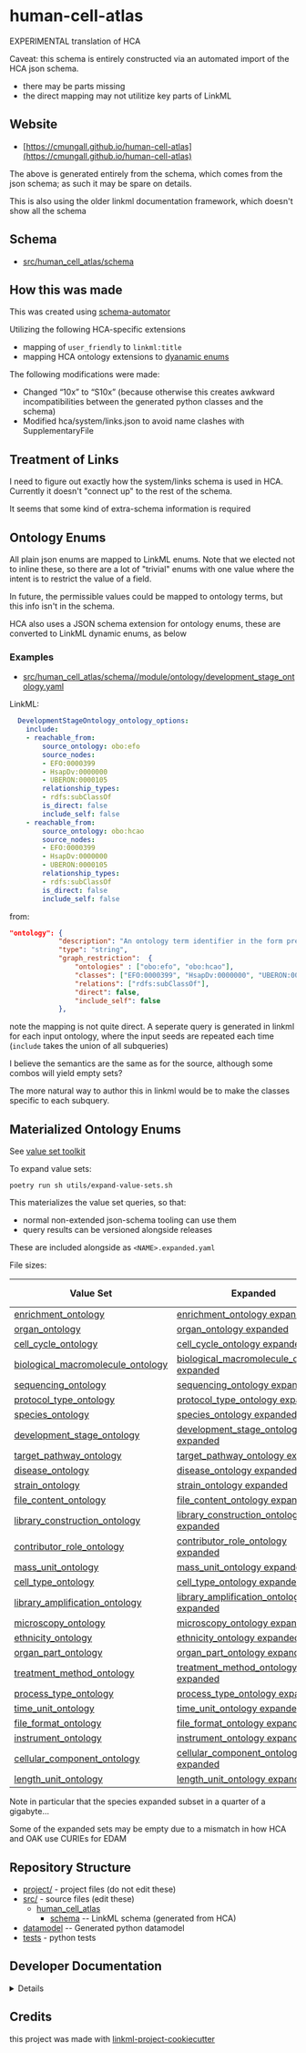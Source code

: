 # human-cell-atlas

EXPERIMENTAL translation of HCA

Caveat: this schema is entirely constructed via an automated import of the HCA json schema.

- there may be parts missing
- the direct mapping may not utilitize key parts of LinkML

## Website

* [https://cmungall.github.io/human-cell-atlas](https://cmungall.github.io/human-cell-atlas)

The above is generated entirely from the schema, which comes from the json schema; as such
it may be spare on details.

This is also using the older linkml documentation framework, which doesn't show all the schema

## Schema

* [src/human_cell_atlas/schema](src/human_cell_atlas/schema) 

## How this was made

This was created using [schema-automator](https://github.com/linkml/schema-automator/)

Utilizing the following HCA-specific extensions

- mapping of `user_friendly` to `linkml:title`
- mapping HCA ontology extensions to [dyanamic enums](https://linkml.io/linkml/schemas/enums.html#dynamic-enums)

The following modifications were made:

- Changed “10x” to “S10x” (because otherwise this creates awkward incompatibilities between the generated python classes and the schema)
- Modified hca/system/links.json to avoid name clashes with SupplementaryFile

## Treatment of Links

I need to figure out exactly how the system/links schema is used in HCA. Currently it doesn't "connect up" to the rest of the schema.

It seems that some kind of extra-schema information is required

## Ontology Enums

All plain json enums are mapped to LinkML enums. Note that we elected not to inline these, so there are a lot of "trivial" enums with one value where the
intent is to restrict the value of a field.

In future, the permissible values could be mapped to ontology terms, but this info isn't in the schema.

HCA also uses a JSON schema extension for ontology enums, these are converted to LinkML dynamic enums, as below

### Examples

* [src/human_cell_atlas/schema//module/ontology/development_stage_ontology.yaml](src/human_cell_atlas/schema//module/ontology/development_stage_ontology.yaml)

LinkML:

```yaml
  DevelopmentStageOntology_ontology_options:
    include:
    - reachable_from:
        source_ontology: obo:efo
        source_nodes:
        - EFO:0000399
        - HsapDv:0000000
        - UBERON:0000105
        relationship_types:
        - rdfs:subClassOf
        is_direct: false
        include_self: false
    - reachable_from:
        source_ontology: obo:hcao
        source_nodes:
        - EFO:0000399
        - HsapDv:0000000
        - UBERON:0000105
        relationship_types:
        - rdfs:subClassOf
        is_direct: false
        include_self: false
```

from:

```json
"ontology": {
            "description": "An ontology term identifier in the form prefix:accession.",
            "type": "string",
            "graph_restriction":  {
                "ontologies" : ["obo:efo", "obo:hcao"],
                "classes": ["EFO:0000399", "HsapDv:0000000", "UBERON:0000105"],
                "relations": ["rdfs:subClassOf"],
                "direct": false,
                "include_self": false
            },
```

note the mapping is not quite direct. A seperate query is generated in linkml for each input ontology, where the
input seeds are repeated each time (`include` takes the union of all subqueries)

I believe the semantics are the same as for the source, although some combos will yield empty sets?

The more natural way to author this in linkml would be to make the classes specific to each subquery.

## Materialized Ontology Enums

See [value set toolkit](https://github.com/INCATools/ontology-access-kit/releases/tag/v0.1.58)

To expand value sets:

`poetry run sh utils/expand-value-sets.sh`

This materializes the value set queries, so that:

- normal non-extended json-schema tooling can use them
- query results can be versioned alongside releases

These are included alongside as `<NAME>.expanded.yaml`

File sizes:

| Value Set| Expanded | File Size |
| ---| --- | --- |
| [enrichment_ontology](src/human_cell_atlas/schema/module/ontology/.yaml) | [enrichment_ontology expanded](src/human_cell_atlas/schema/module/ontology/enrichment_ontology.expanded.yaml) | 4.0K|
| [organ_ontology](src/human_cell_atlas/schema/module/ontology/.yaml) | [organ_ontology expanded](src/human_cell_atlas/schema/module/ontology/organ_ontology.expanded.yaml) | 1.5M|
| [cell_cycle_ontology](src/human_cell_atlas/schema/module/ontology/.yaml) | [cell_cycle_ontology expanded](src/human_cell_atlas/schema/module/ontology/cell_cycle_ontology.expanded.yaml) | 8.0K|
| [biological_macromolecule_ontology](src/human_cell_atlas/schema/module/ontology/.yaml) | [biological_macromolecule_ontology expanded](src/human_cell_atlas/schema/module/ontology/biological_macromolecule_ontology.expanded.yaml) | 12K|
| [sequencing_ontology](src/human_cell_atlas/schema/module/ontology/.yaml) | [sequencing_ontology expanded](src/human_cell_atlas/schema/module/ontology/sequencing_ontology.expanded.yaml) | 60K|
| [protocol_type_ontology](src/human_cell_atlas/schema/module/ontology/.yaml) | [protocol_type_ontology expanded](src/human_cell_atlas/schema/module/ontology/protocol_type_ontology.expanded.yaml) | 16K|
| [species_ontology](src/human_cell_atlas/schema/module/ontology/.yaml) | [species_ontology expanded](src/human_cell_atlas/schema/module/ontology/species_ontology.expanded.yaml) | 215M|
| [development_stage_ontology](src/human_cell_atlas/schema/module/ontology/.yaml) | [development_stage_ontology expanded](src/human_cell_atlas/schema/module/ontology/development_stage_ontology.expanded.yaml) | 64K|
| [target_pathway_ontology](src/human_cell_atlas/schema/module/ontology/.yaml) | [target_pathway_ontology expanded](src/human_cell_atlas/schema/module/ontology/target_pathway_ontology.expanded.yaml) | 108K|
| [disease_ontology](src/human_cell_atlas/schema/module/ontology/.yaml) | [disease_ontology expanded](src/human_cell_atlas/schema/module/ontology/disease_ontology.expanded.yaml) | 4.8M|
| [strain_ontology](src/human_cell_atlas/schema/module/ontology/.yaml) | [strain_ontology expanded](src/human_cell_atlas/schema/module/ontology/strain_ontology.expanded.yaml) | 16K|
| [file_content_ontology](src/human_cell_atlas/schema/module/ontology/.yaml) | [file_content_ontology expanded](src/human_cell_atlas/schema/module/ontology/file_content_ontology.expanded.yaml) | 512K|
| [library_construction_ontology](src/human_cell_atlas/schema/module/ontology/.yaml) | [library_construction_ontology expanded](src/human_cell_atlas/schema/module/ontology/library_construction_ontology.expanded.yaml) | 12K|
| [contributor_role_ontology](src/human_cell_atlas/schema/module/ontology/.yaml) | [contributor_role_ontology expanded](src/human_cell_atlas/schema/module/ontology/contributor_role_ontology.expanded.yaml) | 24K|
| [mass_unit_ontology](src/human_cell_atlas/schema/module/ontology/.yaml) | [mass_unit_ontology expanded](src/human_cell_atlas/schema/module/ontology/mass_unit_ontology.expanded.yaml) | 8.0K|
| [cell_type_ontology](src/human_cell_atlas/schema/module/ontology/.yaml) | [cell_type_ontology expanded](src/human_cell_atlas/schema/module/ontology/cell_type_ontology.expanded.yaml) | 316K|
| [library_amplification_ontology](src/human_cell_atlas/schema/module/ontology/.yaml) | [library_amplification_ontology expanded](src/human_cell_atlas/schema/module/ontology/library_amplification_ontology.expanded.yaml) | 4.0K|
| [microscopy_ontology](src/human_cell_atlas/schema/module/ontology/.yaml) | [microscopy_ontology expanded](src/human_cell_atlas/schema/module/ontology/microscopy_ontology.expanded.yaml) | 8.0K|
| [ethnicity_ontology](src/human_cell_atlas/schema/module/ontology/.yaml) | [ethnicity_ontology expanded](src/human_cell_atlas/schema/module/ontology/ethnicity_ontology.expanded.yaml) | 36K|
| [organ_part_ontology](src/human_cell_atlas/schema/module/ontology/.yaml) | [organ_part_ontology expanded](src/human_cell_atlas/schema/module/ontology/organ_part_ontology.expanded.yaml) | 1.5M|
| [treatment_method_ontology](src/human_cell_atlas/schema/module/ontology/.yaml) | [treatment_method_ontology expanded](src/human_cell_atlas/schema/module/ontology/treatment_method_ontology.expanded.yaml) | 296K|
| [process_type_ontology](src/human_cell_atlas/schema/module/ontology/.yaml) | [process_type_ontology expanded](src/human_cell_atlas/schema/module/ontology/process_type_ontology.expanded.yaml) | 84K|
| [time_unit_ontology](src/human_cell_atlas/schema/module/ontology/.yaml) | [time_unit_ontology expanded](src/human_cell_atlas/schema/module/ontology/time_unit_ontology.expanded.yaml) | 4.0K|
| [file_format_ontology](src/human_cell_atlas/schema/module/ontology/.yaml) | [file_format_ontology expanded](src/human_cell_atlas/schema/module/ontology/file_format_ontology.expanded.yaml) | 4.0K|
| [instrument_ontology](src/human_cell_atlas/schema/module/ontology/.yaml) | [instrument_ontology expanded](src/human_cell_atlas/schema/module/ontology/instrument_ontology.expanded.yaml) | 12K|
| [cellular_component_ontology](src/human_cell_atlas/schema/module/ontology/.yaml) | [cellular_component_ontology expanded](src/human_cell_atlas/schema/module/ontology/cellular_component_ontology.expanded.yaml) | 480K|
| [length_unit_ontology](src/human_cell_atlas/schema/module/ontology/.yaml) | [length_unit_ontology expanded](src/human_cell_atlas/schema/module/ontology/length_unit_ontology.expanded.yaml) | 8.0K|

Note in particular that the species expanded subset in a quarter of a gigabyte...

Some of the expanded sets may be empty due to a mismatch in how HCA and OAK use CURIEs for EDAM

## Repository Structure

* [project/](project/) - project files (do not edit these)
* [src/](src/) - source files (edit these)
    * [human_cell_atlas](src/human_cell_atlas)
        * [schema](src/human_cell_atlas/schema) -- LinkML schema (generated from HCA)
* [datamodel](src/human_cell_atlas/datamodel) -- Generated python datamodel
* [tests](tests/) - python tests

## Developer Documentation

<details>
Use the `make` command to generate project artefacts:

- `make all`: make everything
- `make deploy`: deploys site

</details>

## Credits

this project was made with [linkml-project-cookiecutter](https://github.com/linkml/linkml-project-cookiecutter)
